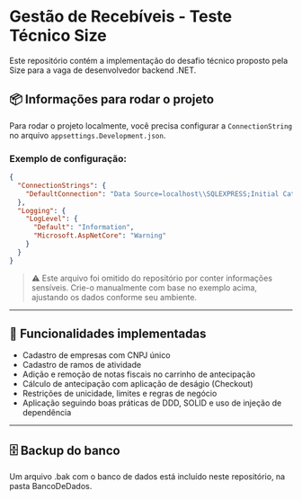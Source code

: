 
# Gestão de Recebíveis - Teste Técnico Size

Este repositório contém a implementação do desafio técnico proposto pela Size para a vaga de desenvolvedor backend .NET.

## 📦 Informações para rodar o projeto

Para rodar o projeto localmente, você precisa configurar a `ConnectionString` no arquivo `appsettings.Development.json`.

### Exemplo de configuração:

```json
{
  "ConnectionStrings": {
    "DefaultConnection": "Data Source=localhost\\SQLEXPRESS;Initial Catalog=GestaoRecebiveis;User Id=sa;Password=sa1234;TrustServerCertificate=True;MultipleActiveResultSets=True;"
  },
  "Logging": {
    "LogLevel": {
      "Default": "Information",
      "Microsoft.AspNetCore": "Warning"
    }
  }
}
```

> ⚠️ Este arquivo foi omitido do repositório por conter informações sensíveis. Crie-o manualmente com base no exemplo acima, ajustando os dados conforme seu ambiente.

---

## 🧪 Funcionalidades implementadas

- Cadastro de empresas com CNPJ único
- Cadastro de ramos de atividade
- Adição e remoção de notas fiscais no carrinho de antecipação
- Cálculo de antecipação com aplicação de deságio (Checkout)
- Restrições de unicidade, limites e regras de negócio
- Aplicação seguindo boas práticas de DDD, SOLID e uso de injeção de dependência

---

## 🗄 Backup do banco

Um arquivo .bak com o banco de dados está incluído neste repositório, na pasta BancoDeDados.
